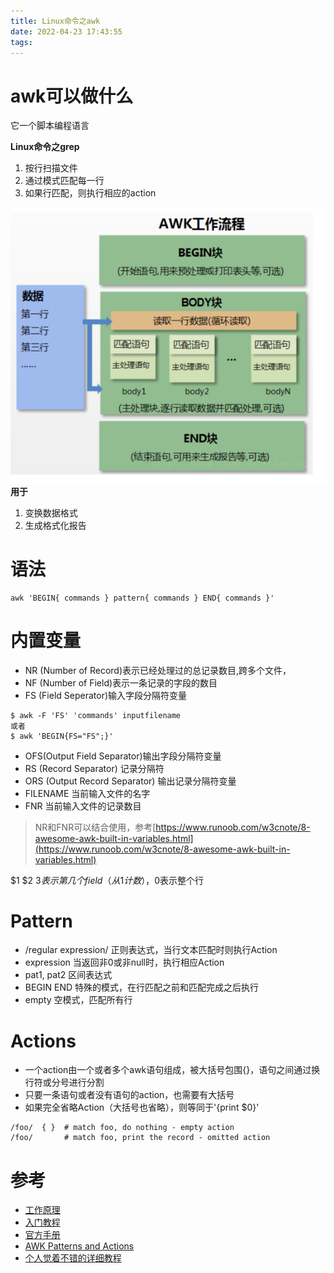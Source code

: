 ```yaml
---
title: Linux命令之awk
date: 2022-04-23 17:43:55
tags:
---
```

# awk可以做什么
它一个脚本编程语言

**Linux命令之grep**
1. 按行扫描文件
2. 通过模式匹配每一行
3. 如果行匹配，则执行相应的action

![img.png](Linux命令之awk/img.png)
**用于**
1. 变换数据格式
2. 生成格式化报告

# 语法
```shell
awk 'BEGIN{ commands } pattern{ commands } END{ commands }'
```

# 内置变量
- NR (Number of Record)表示已经处理过的总记录数目,跨多个文件，
- NF (Number of Field)表示一条记录的字段的数目
- FS (Field Seperator)输入字段分隔符变量
```shell
$ awk -F 'FS' 'commands' inputfilename
或者
$ awk 'BEGIN{FS="FS";}'
```
- OFS(Output Field Separator)输出字段分隔符变量
- RS (Record Separator) 记录分隔符
- ORS (Output Record Separator) 输出记录分隔符变量
- FILENAME 当前输入文件的名字
- FNR 当前输入文件的记录数目
> NR和FNR可以结合使用，参考[https://www.runoob.com/w3cnote/8-awesome-awk-built-in-variables.html](https://www.runoob.com/w3cnote/8-awesome-awk-built-in-variables.html)

$1 $2 $3 表示第几个field（从1计数），$0表示整个行

# Pattern
- /regular expression/ 正则表达式，当行文本匹配时则执行Action
- expression 当返回非0或非null时，执行相应Action
- pat1, pat2 区间表达式
- BEGIN END 特殊的模式，在行匹配之前和匹配完成之后执行
- empty 空模式，匹配所有行


# Actions
- 一个action由一个或者多个awk语句组成，被大括号包围{}，语句之间通过换行符或分号进行分割
- 只要一条语句或者没有语句的action，也需要有大括号
- 如果完全省略Action（大括号也省略），则等同于'{print $0}'

```shell
/foo/  { }  # match foo, do nothing - empty action
/foo/       # match foo, print the record - omitted action
```

# 参考
- [工作原理](https://www.runoob.com/w3cnote/awk-work-principle.html)
- [入门教程](https://www.geeksforgeeks.org/awk-command-unixlinux-examples/)
- [官方手册](https://man7.org/linux/man-pages/man1/awk.1p.html)
- [AWK Patterns and Actions](https://www.math.utah.edu/docs/info/gawk_9.html#SEC97)
- [个人觉着不错的详细教程](https://www.grymoire.com/Unix/Awk.html#toc_You_can_buy_me_a_coffee.2C_please)








